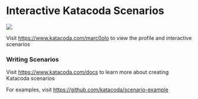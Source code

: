 # Interactive Katacoda Scenarios

[![](http://shields.katacoda.com/katacoda/marc0olo/count.svg)](https://www.katacoda.com/marc0olo "Get your profile on Katacoda.com")

Visit https://www.katacoda.com/marc0olo to view the profile and interactive scenarios

### Writing Scenarios
Visit https://www.katacoda.com/docs to learn more about creating Katacoda scenarios

For examples, visit https://github.com/katacoda/scenario-example
